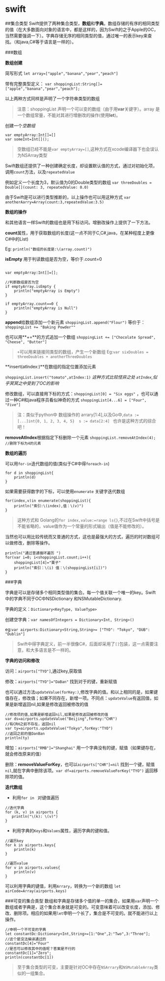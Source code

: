swift
=====
##集合类型 
Swift提供了两种集合类型，**数组**和**字典**。数组存储的有序的相同类型的值（在大多数面向对象的语言中，都是这样的，因为Swift的之于Apple的OC，当然需要强调一下）。字典存储无序的相同类型的值，通过唯一的表示key来查找。（和java,C#等于语言是一样的）。  

###数组 

**数组创建**  

简写形式
 `let array=["apple","banana","pear","peach"]` 
 
 带有完整类型定义： 
 `var shoppingList:String[]=["apple","banana","pear","peach"];`  
 
 以上两种方式同样是声明了一个字符串类型的数组 
 > 注意：shoppingList 声明一个可以变的数组（由于用**var**关键字）。array 是一个数组常量，不能对其进行增删改的操作(使用**let**)。 
 
 创建一个*空数组*  
 
 ```
 var emptyArray:Int[]=[] 
 var someInt=Int[](); 
 ``` 
>空数组已经不能是`var emptyArray=[]`,这种方式在xcode编译器下也会误认为NSArray类型  

Swift数组还提供了一种创建确定长度，却设置默认值的方式，通过对初始化项，调用`count`方法，以及`repeatedValue` 

例如定义一个长度为3，默认值为0的Double类型的数组 `var threeDoubles = Double[](count: 3, repeatedValue: 0.0)` 

由于Swift是可以进行类型推断的，以上操作也可以用这种方式 `var anotherAarry=Array(count:3,repeatedValue:3.5)`
  
**数组的操作**   

和其他语言一样Swift的数组也是用下标访问。增删改操作上提供了一下方法。

**count**属性，用于获取数组的长度(这一点不同于C,C#,java，在某种程度上更像C#中的List<T>)

Eg:	`println("数组的长度是:\(array.count)")` 

**isEmpty** 用于判读数组是否为空，等价于.count=0 

```

var emptyArray:Int[]=[];

//判断数组是否为空
if emptyArray.isEmpty {
    println("emptyArray is Empty")
}

if emptyArray.count==0 {
    println("emptyArray is Null")
}
```  

**append**给数组添加一个新元素 `shoppingList.append("Flour")` 等价于：`shoppingList += "Baking Powder""`   

也可以用**+=**的方式追加一个数组 `shoppingList += ["Chocolate Spread", "Cheese", "Butter"]`  
>`+`可以用来链接同类型的数组，产生一个新数组 Eg:`var sixDoubles = threeDoubles + anotherThreeDoubles`

**insert(atIndex:)**在数组的指定位置添加元素 

`shoppingList.insert("tomato",atIndex:1)` *这种方式比较怪异之处 `atIndex`,似乎冥冥之中受到了OC的影响*  

修改数组，可以直接用下标的方式：`shoppingList[0] = "Six eggs"` ，也可以通过一种C#和java程序员看似神奇的方式 `shoppingList[4...6] = ["Four", "Five"]`  
> 注：类似于python中 数组操作的 arrary[1:4],以及Go中,`data := [...]int{0, 1, 2, 3, 4, 5} 
s := data[2:4] ` 也许是这种方式的综合吧！   


**removeAtIndex**根据指定下标删除一个元素 `shoppingList.removeAtIndex(4); //删除下标为4的元素` 

**数组的遍历**  

可以用`for-in`迭代数组的值(类似于C#中得`foreach-in`) 

```
for d in shoppingList{
    println(d)
}
``` 

如果需要获得数字的下标，可以使用`enumerate` 关键字迭代数组 

``` 
for(index,v)in enumerate(shoppingList){
    println("索引:\(index),值：\(v)")
}
``` 
>这种方式和 Golang的`for index,value:=range ls{}`,不过在Swift中括号是不能省略的，value值作为一个常量的形式输出（值是不能修改的）。 

当然也可以用比较传统而又普通的方式，这也是最强大的方式，遍历的时对数组可以做修改，删除等操作。 

``` 
println("通过普通循环遍历 ")
for(var i=0; i<shoppingList.count;i++){
    shoppingList[4]="栗子"
    println("索引：\(i) 值：\(shoppingList[i])")
} 
```  
###字典

字典是可以是存储多个相同类型值的集合。每一个值关联一个唯一的key。Swift中的字典不同于OC中NSDictionary 和NSMutableDictionary.

字典的定义：`Dictionary<KeyType, ValueType>`  

创建空字典：`var namesOfIntegers = Dictionary<Int, String>()`

eg:`var airports:Dictionary<String,String>= ["TYO": "Tokyo", "DUB": "Dublin"]`

>Swift中得字典定义，前一半很像C#，后面却采用了`[]`包装，这一点需要注意，和大多语言是不一样的。 

**字典的访问和修改** 

访问：`airports["TYO"]`,通过key,获取值 

修改：`airports["TYO"]="DaBan"` 找到对于的键，重新赋值 

也可以通过方法`updateValue(forKey:)`,修改字典的值。和以上相同的是，如果键值存在，修改值；如果不同存在，新增一项。不同点：`updateValue`有返回值，如果是新增返回nil,如果是修改返回被修改的值

``` 
//修改项的值,如果是新增返回nil,如果是修改返回被修改的值
var ds=airports.updateValue("Beijing",forKey:"CHR") 
//有CRH之前不存在，返回nil
var ty=airports.updateValue("Tokyo",forKey:"TYO") 
//返回之前的值DanBan
println(ty) 

```

增加：`airports["RMB"]="Shanghai"` 用一个字典没有的键，赋值（如果键存在，就会修改原来的值）

删除：**removeValueForKey**，也可以`airports["CHR"]=nil` 找到一个键，赋值`nil`,就在字典中删除该项。`var df=airports.removeValueForKey("TYO")` 返回移除项的值。 

**迭代数组**  

+ 利用`for in ` 对键值遍历 
 
 ``` 
 //迭代字典
for (k, v) in airports {
    println("\(k): \(v)")
} 
 ``` 
 
+ 利用字典的`Keys`和`Values`属性，遍历字典的键和值。 

``` 
//遍历key
for k in airports.keys{
    println(k)
}

//遍历value
for v in airports.values{
    println(v)
} 
``` 

可以利用字典的键值，利用`Arrary`，转换为一个新的数组 `let airCode=Array(airports.keys)`  

###可变的集合类型 
数组和字典是存储多个值的单一的集合，如果用`var`声明一个数组或者字典是，这个集合本身就是可变的。可变意味着可以改变长度，添加、修改、删除项。相应的如果用`let`申明一个长了，集合是不可变的。就不能进行以上操作。

```
//申明一个不可变的字典
let constantDc:Dictionary<Int,String>=[1:"One",2:"Two",3:"Three"];
//这个是没法编译通过的
constantDc[4]="Four"
//是否可以修改其中的值呢？答案是不行的
constantDc[1]="Zero";
println(constantDc[1])
```
>至于集合类型的可变，主要是针对OC中存在`NSArrary`和`NSMutableArray`类似的一组集合。








 


